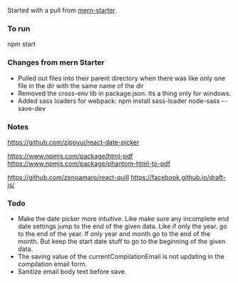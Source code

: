 Started with a pull from [mern-starter](https://github.com/Hashnode/mern-starter).

### To run

npm start

### Changes from mern Starter

- Pulled out files into their parent directory when there was like only one file in the dir with the same name of the dir
- Removed the cross-env lib in package.json. Its a thing only for windows.
- Added sass loaders for webpack: npm install sass-loader node-sass --save-dev


### Notes

https://github.com/zippyui/react-date-picker

https://www.npmjs.com/package/html-pdf
https://www.npmjs.com/package/phantom-html-to-pdf

https://github.com/zenoamaro/react-quill
https://facebook.github.io/draft-js/

### Todo

- Make the date picker more intuitive. Like make sure any incomplete end date settings jump to the end of the given data. Like if only the year. go to the end of the year. If only year and month go to the end of the month. But keep the start date stuff to go to the beginning of the given data.
- The saving value of the currentCompilationEmail is not updating in the compilation email form.
- Sanitize email body text before save.
